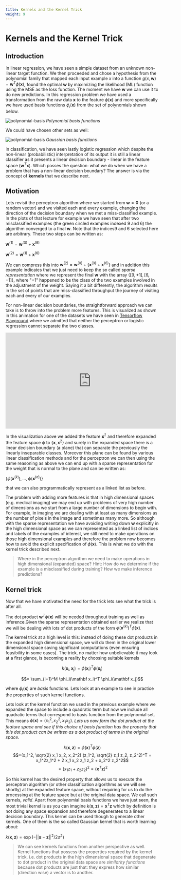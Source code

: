 ```yaml
---
title: Kernels and the Kernel Trick
weight: 9
---
```

# Kernels and the Kernel Trick

## Introduction 

In linear regression, we have seen a simple dataset from an unknown non-linear target function. We then proceeded and chose a hypothesis from the polynomial family that mapped each input example $x$ into a function $g(x, \mathbf w) = \mathbf w^T \phi(\mathbf{x})$, found the optimal $\mathbf w$ by maximizing the likelihood (ML) function using the MSE as the loss function. The moment we have $\mathbf w$ we can use it to do new predictions.  In this regression problem we have used a transformation from the raw data $\mathbf x$ to the feature $\phi(\mathbf x)$ and more specifically we have used basis functions $\phi_i(\mathbf x)$ from the set of polynomials shown below. 

![polynomial-basis](images/Figure6.1a.png)
*Polynomial basis functions*

We could have chosen other sets as well:  

![polynomial-basis](images/Figure6.1b.png)
*Gaussian basis functions*

In classification, we have seen lastly logistic regression which despite the non-linear (probabilistic) interpretation of its output it is still a linear classifier as it presents a linear decision boundary - linear in the feature space $(\mathbf{w}^T\mathbf{x})$. Which posses the question: what we do when we have a problem that has a non-linear decision boundary? The answer is via the concept of **kernels** that we describe next.

## Motivation
Lets revisit the perceptron algorithm where we started from $\mathbf{w}=\mathbf{0}$ (or a random vector) and we visited each and every example, changing the direction of the decision boundary when we met a miss-classified example. In the plots of that lecture for example we have seen that after two misclassified examples (the green circled examples indexed 9 and 6) the algorithm converged to a final $\mathbf{w}$. Note that the indices9 and 6 selected here are arbitrary. These two steps can be written as:

$\mathbf{w}^{(1)} = \mathbf{w}^{(0)} + \mathbf{x}^{(9)}$

$\mathbf{w}^{(2)} = \mathbf{w}^{(1)} + \mathbf{x}^{(6)}$

We can compress this into $\mathbf{w}^{(2)} =  \mathbf{w}^{(0)} + \{\mathbf{x}^{(9)} + \mathbf{x}^{(6)}\}$ and in addition this example indicates that we just need to keep the so called *sparse representation* where we represent the final $\mathbf{w}$ with the array $\{[9, +1], [6, +1]\}$, where "+1" happened to be the class of the two examples involved in the adjustment of the weight.  Saying it a bit differently, the algorithm results in the set of points that are miss-classified throughput the journey of visiting each and every of our examples.

For non-linear decision boundaries, the straightforward approach we can take is to throw into the problem more features. This is visualized as shown in this animation for one of the datasets we have seen in [Tensorflow Playground](../../resources/playground) where we admitted that neither the perceptron or logistic regression cannot separate the two classes.

<iframe width="560" height="315" src="https://www.youtube.com/embed/3liCbRZPrZA" frameborder="0" allow="accelerometer; autoplay; encrypted-media; gyroscope; picture-in-picture" allowfullscreen></iframe>

In the visualization above we added the feature $\mathbf{x}^2$ and therefore expanded the feature space $\phi$ to $\{\mathbf{x}, \mathbf{x}^2\}$ and surely in the expanded space there is a linear decision boundary (a plane) that can separate the previously the linearly inseparable classes. Moreover this plane can be found by various linear classification methods and for the perceptron we can then using the same reasoning as above we can end up with a sparse representation for the weight that is normal to the plane and can be written as:

$\{\phi(\mathbf{x}^{(k)}), ..., \phi(\mathbf{x}^{(d)})\}$

that we can also programmatically represent as a linked list as before.

The problem with adding more features is that in high dimensional spaces (e.g. medical imaging) we may end up with problems of very high number of dimensions as we start from a large number of dimensions to begin with. For example, in imaging we are dealing with at least as many dimensions as the number of pixels in the image and sometimes many more. So although with the sparse representation we have avoiding writing down $\mathbf{w}$ explicitly in the high dimensional space as we can represented as a linked list of indices and labels of the examples of interest, we still need to make operations on those high dimensional examples and therefore the problem now becomes how to avoid the explicit specification of $\phi(\mathbf{x})$. This is what we do with the kernel trick described next.  

> Where in the perceptron algorithm we need to make operations in high dimensional (expanded) space? Hint: How do we determine if the example is a misclassified during training? How we make inference predictions?

## Kernel trick

Now that we have motivated the need for the trick lets see what the trick is after all. 

The dot product $\mathbf{w}^T\phi(\mathbf{x})$ will be needed  throughout training as well as inference.Given the sparse representation obtained earlier we realize that we will be dealing with lots of dot products of the form $\phi(\mathbf{x}^{(k)})^T \phi(\mathbf{x})$. 

The kernel trick at a high level is this: instead of doing these dot products in the expanded high dimensional space, we will do them in the original lower dimensional space saving significant computations (even ensuring feasibility in some cases). The trick, no matter how unbelievable it may look at a first glance, is becoming a reality by choosing suitable kernels 

$$k(\mathbf x_i, \mathbf x_j) = \phi(\mathbf x_i)^T \phi(\mathbf x_j)$$

$$= \sum_{i=1}^M \phi_i(\mathbf x_i)^T \phi_i(\mathbf x_j)$$

where $\phi_i(\mathbf x)$ are *basis* functions. Lets look at an example to see in practice the properties of such kernel functions. 

Lets look at the kernel function we used in the previous example where we expanded the space to include a quadratic term but now we include all quadratic terms that correspond to basis function from the polynomial set.  This means $\phi(\mathbf x) = (x_1^2, x_2^2, x_1 x_2)$. *Lets us now form the dot product at the feature space and see if this choice of basis function has the property that this dot product can be written as a dot product of terms in the original space*. 

$$k(\mathbf x, \mathbf z) = \phi(\mathbf x)^T \phi(\mathbf z)$$
$$=(x_1^2, \sqrt{2} x_1 x_2, x_2^2) (z_1^2, \sqrt{2} z_1 z_2, z_2^2)^T = x_1^2z_1^2 + 2 x_1 x_2 z_1 z_2 + x_2^2 z_2^2$$
$$= (x_1 z_1 + z_2 z_2)^2 = (\mathbf x^T \mathbf z)^2$$

So this kernel has the desired property that allows us to execute the perceptron algorithm (or other classification algorithms as we will see shortly) at the expanded feature space, without requiring for us to do the processing at the feature space but at the original  data space. We call such kernels, *valid*.  Apart from polynomial basis functions we have just seen, the most trivial kernel is as you can imagine $k(\mathbf x, \mathbf z) = \mathbf x^T \mathbf z$ which by definition is not doing any space expansion and therefore degenerates to a linear decision boundary. This kernel can be used though to generate other kernels. One of them is the so called Gaussian kernel that is worth learning about:

$k(\mathbf x, \mathbf z) = \exp(-||\mathbf x - \mathbf z||^2 / {2\sigma^2})$

> We can see kernels functions from another perspective as well.  Kernel functions that possess the properties required by the kernel trick, i.e. dot products in the high dimensional space that degenerate to dot product in the original data space are *similarity functions* because dot products are just that: they express how similar (direction wise) a vector is to another.

<!-- A technique to tackle nonlinear problems is to add features computed using a similarity function that *measures how much each instance resembles a particular landmark*. For example, let’s take the one-dimensional dataset,

![transform-linear-inseparable-to-separable](images/mlst_0505.png)
*Adding feature $x_2=(x_1)^2$, can convert a linearly inseparable problem to separable in a feature space*

Add two landmarks to it at $x_1 = –2$ and $x_1 = 1$.

![transform-linear-inseparable-to-separable](images/mlst_0508.png)
*Adding landmarks and considering a similarity function from the Gaussian Radial Basis Function (RBF) with $\gamma = 0.3$.*

The important property in choosing basis functions is that resultant **kernel functions** allow the computation of dot products in the feature space,

$$ k(\mathbf x_i, \mathbf x_j) = \phi(\mathbf x_i)^T \phi(\mathbf x_j)$$

using only the original data $x_i$ and $x_j$ i.e. without having to calculate or even know about the transformations $\phi$. This is what is called the **kernel trick**. 

Intuitively, this requirement comes from the fact that good kernel functions represent similarities in the feature space and dot products are excellent similarity operators.

With an appropriate kernel function we can transform the raw input to a **higher dimensional** space where our non linear regression model or a non-linearly separable problem become linear and linearly separable respectively.  -->

